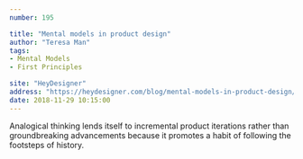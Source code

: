 ```yaml
---
number: 195

title: "Mental models in product design"
author: "Teresa Man"
tags:
- Mental Models
- First Principles

site: "HeyDesigner"
address: "https://heydesigner.com/blog/mental-models-in-product-design/"
date: 2018-11-29 10:15:00
---
```


Analogical thinking lends itself to incremental product iterations rather than groundbreaking advancements because it promotes a habit of following the footsteps of history.
